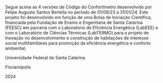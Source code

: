 Segue acima as 4 versões de Código do Confortímetro desenvolvido por Felipe Augusto Santos Bertella no período de 01/09/23 a 31/01/24.
Este projeto foi desenvolvido em função de uma Bolsa de Iniciação Científica, financiada pela Fundação de Ensino e Engenharia de Santa Catarina (FEESC) em parceria com o Laboratório de Eficiência 
Energética (LabEEE) e com o Laboratório de Ciências Térmicas (LabTERMO) para o projeto de Inovação no desenvolvimento e construção de habitações de interesse social multifamiliares para promoção da eficiência energética e conforto ambiental;


Universidade Federal de Santa Catarina


Florianópolis


2024
